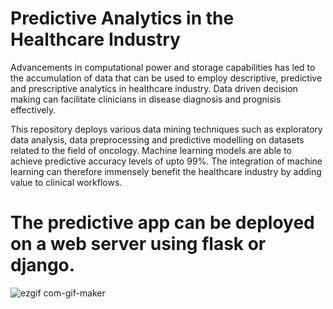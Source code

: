 # Predictive Analytics in the Healthcare Industry


Advancements in computational power and storage capabilities has led to the 
accumulation of data that can be used to employ descriptive, predictive and prescriptive analytics 
in healthcare industry. Data driven decision making can facilitate clinicians in disease diagnosis and prognisis effectively. 

This repository deploys various data mining techniques such as exploratory data analysis, data preprocessing and predictive modelling on datasets related to the field of oncology. Machine learning models are able to achieve predictive accuracy levels of upto 99%. The integration of machine learning can therefore immensely benefit the healthcare industry by adding value to clinical workflows. 


# The predictive app can be deployed on a web server using flask or django. 

![ezgif com-gif-maker](https://user-images.githubusercontent.com/77617378/132453701-e2603cd5-54aa-49d5-956c-537b8d345c3c.gif)
